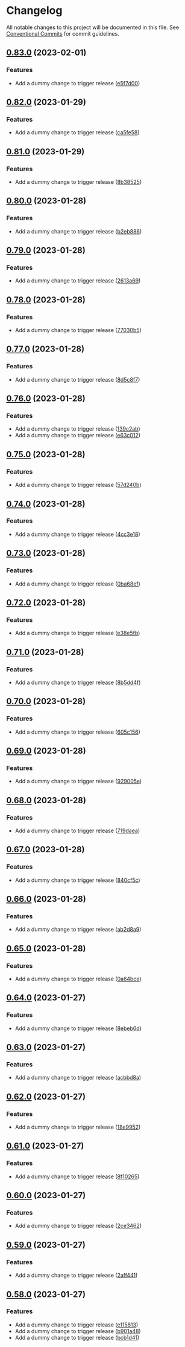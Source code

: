 # Changelog

All notable changes to this project will be documented in this file. See
[Conventional Commits](https://conventionalcommits.org) for commit guidelines.

## [0.83.0](https://github.com/nickderobertis/pypi-sphinx-flexlate-example/compare/v0.82.0...v0.83.0) (2023-02-01)


### Features

* Add a dummy change to trigger release ([e5f7d00](https://github.com/nickderobertis/pypi-sphinx-flexlate-example/commit/e5f7d001c4021cc5dee920cd4606a3219cbb2288))

## [0.82.0](https://github.com/nickderobertis/pypi-sphinx-flexlate-example/compare/v0.81.0...v0.82.0) (2023-01-29)


### Features

* Add a dummy change to trigger release ([ca5fe58](https://github.com/nickderobertis/pypi-sphinx-flexlate-example/commit/ca5fe585747762433b7e6f0cb0f07b2283bf5e21))

## [0.81.0](https://github.com/nickderobertis/pypi-sphinx-flexlate-example/compare/v0.80.0...v0.81.0) (2023-01-29)


### Features

* Add a dummy change to trigger release ([8b38525](https://github.com/nickderobertis/pypi-sphinx-flexlate-example/commit/8b385252a3f26158596afba1b31df4a5b65db9ab))

## [0.80.0](https://github.com/nickderobertis/pypi-sphinx-flexlate-example/compare/v0.79.0...v0.80.0) (2023-01-28)


### Features

* Add a dummy change to trigger release ([b2eb886](https://github.com/nickderobertis/pypi-sphinx-flexlate-example/commit/b2eb8869ff6d33370c6a1e3c7bbb58e5bb5039b0))

## [0.79.0](https://github.com/nickderobertis/pypi-sphinx-flexlate-example/compare/v0.78.0...v0.79.0) (2023-01-28)


### Features

* Add a dummy change to trigger release ([2613a69](https://github.com/nickderobertis/pypi-sphinx-flexlate-example/commit/2613a69e27f04d5f1e5e522009040a8334ecbc2e))

## [0.78.0](https://github.com/nickderobertis/pypi-sphinx-flexlate-example/compare/v0.77.0...v0.78.0) (2023-01-28)


### Features

* Add a dummy change to trigger release ([77030b5](https://github.com/nickderobertis/pypi-sphinx-flexlate-example/commit/77030b5e944d517f1dca0711e88d9ea37c029dbb))

## [0.77.0](https://github.com/nickderobertis/pypi-sphinx-flexlate-example/compare/v0.76.0...v0.77.0) (2023-01-28)


### Features

* Add a dummy change to trigger release ([8d5c8f7](https://github.com/nickderobertis/pypi-sphinx-flexlate-example/commit/8d5c8f7664c7edde4985b57a77e9527ec519b68e))

## [0.76.0](https://github.com/nickderobertis/pypi-sphinx-flexlate-example/compare/v0.75.0...v0.76.0) (2023-01-28)


### Features

* Add a dummy change to trigger release ([139c2ab](https://github.com/nickderobertis/pypi-sphinx-flexlate-example/commit/139c2ab2ff463393abf379c6b891a6f42f2f33d1))
* Add a dummy change to trigger release ([e63c012](https://github.com/nickderobertis/pypi-sphinx-flexlate-example/commit/e63c012b3c05cfddfa470c5a4a8d8497219b8c65))

## [0.75.0](https://github.com/nickderobertis/pypi-sphinx-flexlate-example/compare/v0.74.0...v0.75.0) (2023-01-28)


### Features

* Add a dummy change to trigger release ([57d240b](https://github.com/nickderobertis/pypi-sphinx-flexlate-example/commit/57d240b51cfefe326123c23135fcde3e3fff934b))

## [0.74.0](https://github.com/nickderobertis/pypi-sphinx-flexlate-example/compare/v0.73.0...v0.74.0) (2023-01-28)


### Features

* Add a dummy change to trigger release ([4cc3e18](https://github.com/nickderobertis/pypi-sphinx-flexlate-example/commit/4cc3e187ca6fde7fde078af99788b415988158cc))

## [0.73.0](https://github.com/nickderobertis/pypi-sphinx-flexlate-example/compare/v0.72.0...v0.73.0) (2023-01-28)


### Features

* Add a dummy change to trigger release ([0ba68ef](https://github.com/nickderobertis/pypi-sphinx-flexlate-example/commit/0ba68ef8c2acc082ced63071f46a079337d65495))

## [0.72.0](https://github.com/nickderobertis/pypi-sphinx-flexlate-example/compare/v0.71.0...v0.72.0) (2023-01-28)


### Features

* Add a dummy change to trigger release ([e38e5fb](https://github.com/nickderobertis/pypi-sphinx-flexlate-example/commit/e38e5fb218773065773f952b6ea4b3dbcd3ec63f))

## [0.71.0](https://github.com/nickderobertis/pypi-sphinx-flexlate-example/compare/v0.70.0...v0.71.0) (2023-01-28)


### Features

* Add a dummy change to trigger release ([8b5dd4f](https://github.com/nickderobertis/pypi-sphinx-flexlate-example/commit/8b5dd4f3b50dbb91d277240b2b3e0224cf39f2ea))

## [0.70.0](https://github.com/nickderobertis/pypi-sphinx-flexlate-example/compare/v0.69.0...v0.70.0) (2023-01-28)


### Features

* Add a dummy change to trigger release ([605c156](https://github.com/nickderobertis/pypi-sphinx-flexlate-example/commit/605c1564714eea6711cd5582e2a68333edc906fe))

## [0.69.0](https://github.com/nickderobertis/pypi-sphinx-flexlate-example/compare/v0.68.0...v0.69.0) (2023-01-28)


### Features

* Add a dummy change to trigger release ([929005e](https://github.com/nickderobertis/pypi-sphinx-flexlate-example/commit/929005ee02af06fa0fcd64f98a2c91078263259f))

## [0.68.0](https://github.com/nickderobertis/pypi-sphinx-flexlate-example/compare/v0.67.0...v0.68.0) (2023-01-28)


### Features

* Add a dummy change to trigger release ([719daea](https://github.com/nickderobertis/pypi-sphinx-flexlate-example/commit/719daeacc8b6f21c9fb35b86ff2501f6c61d748d))

## [0.67.0](https://github.com/nickderobertis/pypi-sphinx-flexlate-example/compare/v0.66.0...v0.67.0) (2023-01-28)


### Features

* Add a dummy change to trigger release ([840cf5c](https://github.com/nickderobertis/pypi-sphinx-flexlate-example/commit/840cf5c43367b86325c9aa8e4fcc0e5f5697252f))

## [0.66.0](https://github.com/nickderobertis/pypi-sphinx-flexlate-example/compare/v0.65.0...v0.66.0) (2023-01-28)


### Features

* Add a dummy change to trigger release ([ab2d8a9](https://github.com/nickderobertis/pypi-sphinx-flexlate-example/commit/ab2d8a9d51574b1c329428c4fccacc2c6658bc6f))

## [0.65.0](https://github.com/nickderobertis/pypi-sphinx-flexlate-example/compare/v0.64.0...v0.65.0) (2023-01-28)


### Features

* Add a dummy change to trigger release ([0a64bce](https://github.com/nickderobertis/pypi-sphinx-flexlate-example/commit/0a64bce635268f47a4ce9af7c1585596a0b3adeb))

## [0.64.0](https://github.com/nickderobertis/pypi-sphinx-flexlate-example/compare/v0.63.0...v0.64.0) (2023-01-27)


### Features

* Add a dummy change to trigger release ([8ebeb6d](https://github.com/nickderobertis/pypi-sphinx-flexlate-example/commit/8ebeb6deccf7428a7653cda824fbfd53282a916a))

## [0.63.0](https://github.com/nickderobertis/pypi-sphinx-flexlate-example/compare/v0.62.0...v0.63.0) (2023-01-27)


### Features

* Add a dummy change to trigger release ([acbbd8a](https://github.com/nickderobertis/pypi-sphinx-flexlate-example/commit/acbbd8a646f683b4201500b80cdbb22bcd1f89fd))

## [0.62.0](https://github.com/nickderobertis/pypi-sphinx-flexlate-example/compare/v0.61.0...v0.62.0) (2023-01-27)


### Features

* Add a dummy change to trigger release ([18e9952](https://github.com/nickderobertis/pypi-sphinx-flexlate-example/commit/18e995225c8480da5335e716c4b5f529f2b3c480))

## [0.61.0](https://github.com/nickderobertis/pypi-sphinx-flexlate-example/compare/v0.60.0...v0.61.0) (2023-01-27)


### Features

* Add a dummy change to trigger release ([8f10265](https://github.com/nickderobertis/pypi-sphinx-flexlate-example/commit/8f102653465c998075776e2b6a1242bd9e5d5aa2))

## [0.60.0](https://github.com/nickderobertis/pypi-sphinx-flexlate-example/compare/v0.59.0...v0.60.0) (2023-01-27)


### Features

* Add a dummy change to trigger release ([2ce3462](https://github.com/nickderobertis/pypi-sphinx-flexlate-example/commit/2ce3462b163fd56db3f40393f54692102e76370d))

## [0.59.0](https://github.com/nickderobertis/pypi-sphinx-flexlate-example/compare/v0.58.0...v0.59.0) (2023-01-27)


### Features

* Add a dummy change to trigger release ([2aff441](https://github.com/nickderobertis/pypi-sphinx-flexlate-example/commit/2aff441b5c5027fa040a4885a78056644b0094ad))

## [0.58.0](https://github.com/nickderobertis/pypi-sphinx-flexlate-example/compare/v0.57.0...v0.58.0) (2023-01-27)


### Features

* Add a dummy change to trigger release ([e115813](https://github.com/nickderobertis/pypi-sphinx-flexlate-example/commit/e1158137b1a688e28ccf3158e52767184823b23b))
* Add a dummy change to trigger release ([b901a48](https://github.com/nickderobertis/pypi-sphinx-flexlate-example/commit/b901a48a5948382b51ef617055eccb8bfbc10e0e))
* Add a dummy change to trigger release ([bcb1d41](https://github.com/nickderobertis/pypi-sphinx-flexlate-example/commit/bcb1d41784ee61136746490291ab56188ea4ceeb))
